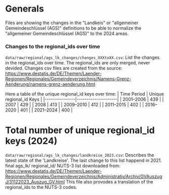 # Generals
Files are showing the changes in the "Landkeis" or "allgemeiner Gemeindeschlüssel (AGS)" definitions to be able to normalize the "allgemeiner Gemeindeschlüssel (AGS)" to the 2024 areas.

### Changes to the regional_ids over time
`data/raw/regional/ags_lk_changes/changes_XXXtoXX.csv`:
List the changes in the regional_ids over time. The regional_ids are only merged, never devided.
Changes csv files are created from the source: https://www.destatis.de/DE/Themen/Laender-Regionen/Regionales/Gemeindeverzeichnis/Namens-Grenz-Aenderung/namens-grenz-aenderung.html

Here a table of the unique regional_id keys over time:
| Time Period   | Unique regional_id Keys |
|---------------|--------------------|
| 2001–2006     | 439                |
| 2007          | 429                |
| 2008          | 413                |
| 2009–2010     | 412                |
| 2011–2015     | 402                |
| 2016–2020     | 401                |
| 2021–2024     | 400                |



# Total number of unique regional_id keys (2024)
`data/raw/regional/ags_lk_changes/landkreise_2023.csv`: Describes the latest state of the 'Landkreise'. The last change to this list happend in 2021.
final ags_lk/ regional_id/ NUTS-3 list downloaded from: 
https://www.destatis.de/DE/Themen/Laender-Regionen/Regionales/Gemeindeverzeichnis/Administrativ/Archiv/GVAuszugJ/31122023_Auszug_GV.html
This file also provodes a translation of the regional_ids to the NUTS-3 codes.